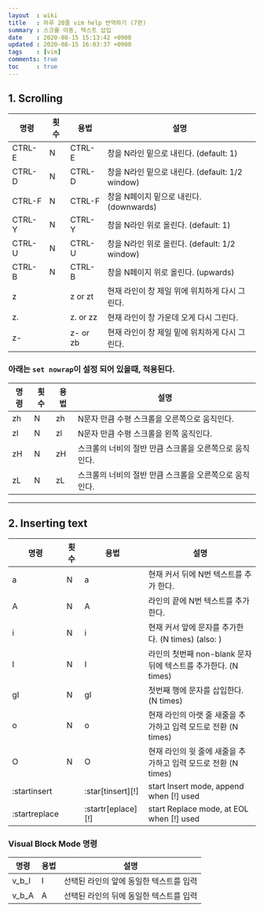 ```yaml
---
layout  : wiki
title   : 하루 20줄 vim help 번역하기 (7편)
summary : 스크롤 이동, 텍스트 삽입
date    : 2020-08-15 15:13:42 +0900
updated : 2020-08-15 16:03:37 +0900
tags    : [vim]
comments: true
toc     : true
---
```



## 1. Scrolling


| 명령   | 횟수 | 용법        | 설명                                            |
|--------|------|-------------|-------------------------------------------------|
| CTRL-E | N    | CTRL-E      | 창을 N라인 밑으로 내린다. (default: 1)          |
| CTRL-D | N    | CTRL-D      | 창을 N라인 밑으로 내린다. (default: 1/2 window) |
| CTRL-F | N    | CTRL-F      | 창을 N페이지 밑으로 내린다. (downwards)         |
| CTRL-Y | N    | CTRL-Y      | 창을 N라인 위로 올린다. (default: 1)            |
| CTRL-U | N    | CTRL-U      | 창을 N라인 위로 올린다. (default: 1/2 window)   |
| CTRL-B | N    | CTRL-B      | 창을 N페이지 위로 올린다. (upwards)             |
| z<CR>  |      | z<CR> or zt | 현재 라인이 창 제일 위에 위치하게 다시 그린다.  |
| z.     |      | z.	 or zz  | 현재 라인이 창 가운데 오게 다시 그린다.         |
| z-     |      | z-	 or zb  | 현재 라인이 창 제일 밑에 위치하게 다시 그린다.  |

### 아래는 `set nowrap`이 설정 되어 있을때, 적용된다.

| 명령 | 횟수 | 용법 | 설명                                                    |
|------|------|------|---------------------------------------------------------|
| zh   | N    | zh   | N문자 만큼 수평 스크롤을 오른쪽으로 움직인다.           |
| zl   | N    | zl   | N문자 만큼 수평 스크롤을 왼쪽 움직인다.                 |
| zH   | N    | zH   | 스크롤의 너비의 절반 만큼 스크롤을 오른쪽으로 움직인다. |
| zL   | N    | zL   | 스크롤의 너비의 절반 만큼 스크롤을 오른쪽으로 움직인다. |


------------------------------------------------------------------------------

## 2. Inserting text

| 명령          | 횟수 | 용법               | 설명                                                                       |
|---------------|------|--------------------|----------------------------------------------------------------------------|
| a             | N    | a                  | 현재 커서 뒤에 N번 텍스트를 추가 한다.                                     |
| A             | N    | A                  | 라인의 끝에 N번 텍스트를 추가 한다.                                        |
| i             | N    | i                  | 현재 커서 앞에 문자를 추가한다. (N times) (also: <Insert>)                 |
| I             | N    | I                  | 라인의 첫번째 non-blank 문자 뒤에 텍스트를 추가한다. (N times)             |
| gI            | N    | gI                 | 첫번째 행에 문자를 삽입한다. (N times)                                     |
| o             | N    | o                  | 현재 라인의 아랫 줄 새줄을 추가하고 입력 모드로 전환 (N times)             |
| O             | N    | O                  | 현재 라인의 윗 줄에 새줄을 추가하고 입력 모드로 전환 (N times)             |
| :startinsert  |      | :star[tinsert][!]  | start Insert mode, append when [!] used                                    |
| :startreplace |      | :startr[eplace][!] | start Replace mode, at EOL when [!] used                                   |

### Visual Block Mode 명령 <C-v>

| 명령  | 용법 | 설명                                    |
|-------|------|-----------------------------------------|
| v_b_I | I    | 선택된 라인의 앞에 동일한 텍스트를 입력 |
| v_b_A | A    | 선택된 라인의 뒤에 동일한 텍스트를 입력 |
